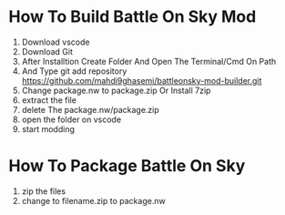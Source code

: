 # How To Build Battle On Sky Mod
1. Download vscode
2. Download Git
3. After Installtion Create Folder And Open The Terminal/Cmd On Path
4. And Type git add repository https://github.com/mahdi9ghasemi/battleonsky-mod-builder.git
5. Change package.nw to package.zip Or Install 7zip
6. extract the file
7. delete The package.nw/package.zip
8. open the folder on vscode
9. start modding
# How To Package Battle On Sky
1. zip the files
2. change to filename.zip to package.nw 

